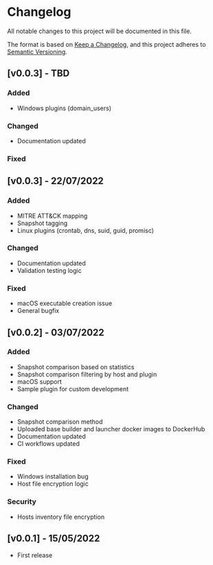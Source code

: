 # Changelog

All notable changes to this project will be documented in this file.

The format is based on [Keep a Changelog](https://keepachangelog.com/en/1.0.0/),
and this project adheres to [Semantic Versioning](https://semver.org/spec/v2.0.0.html).

## [v0.0.3] - TBD
### Added
- Windows plugins (domain_users)

### Changed
- Documentation updated

### Fixed


## [v0.0.3] - 22/07/2022
### Added
- MITRE ATT&CK mapping
- Snapshot tagging
- Linux plugins (crontab, dns, suid, guid, promisc)

### Changed
- Documentation updated
- Validation testing logic

### Fixed
- macOS executable creation issue
- General bugfix


## [v0.0.2] - 03/07/2022
### Added
- Snapshot comparison based on statistics
- Snapshot comparison filtering by host and plugin
- macOS support
- Sample plugin for custom development

### Changed
- Snapshot comparison method
- Uploaded base builder and launcher docker images to DockerHub
- Documentation updated
- CI workflows updated

### Fixed
- Windows installation bug
- Host file encryption logic

### Security
- Hosts inventory file encryption


## [v0.0.1] - 15/05/2022
- First release
